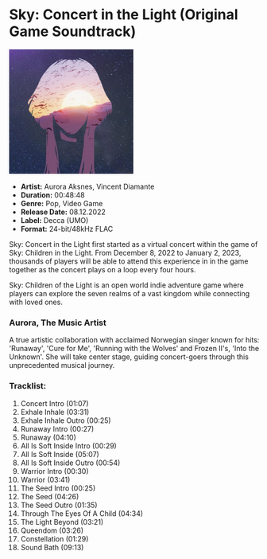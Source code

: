 # Sky: Concert in the Light (Original Game Soundtrack)

<img style="width: 250px;" src="cover.jpg">

- **Artist:** Aurora Aksnes, Vincent Diamante
- **Duration:** 00:48:48
- **Genre:** Pop, Video Game
- **Release Date:** 08.12.2022
- **Label:** Decca (UMO)
- **Format:** 24-bit/48kHz FLAC

Sky: Concert in the Light first started as a virtual concert within the game of Sky: Children in the Light. From December 8, 2022 to January 2, 2023, thousands of players will be able to attend this experience in in the game together as the concert plays on a loop every four hours.

Sky: Children of the Light is an open world indie adventure game where players can explore the seven realms of a vast kingdom while connecting with loved ones.

### Aurora, The Music Artist
A true artistic collaboration with acclaimed Norwegian singer known for hits: 'Runaway', 'Cure for Me', 'Running with the Wolves' and Frozen II's, 'Into the Unknown'. She will take center stage, guiding concert-goers through this unprecedented musical journey.

### Tracklist:
01. Concert Intro (01:07)
02. Exhale Inhale (03:31)
03. Exhale Inhale Outro (00:25)
04. Runaway Intro (00:27)
05. Runaway (04:10)
06. All Is Soft Inside Intro (00:29)
07. All Is Soft Inside (05:07)
08. All Is Soft Inside Outro (00:54)
09. Warrior Intro (00:30)
10. Warrior (03:41)
11. The Seed Intro (00:25)
12. The Seed (04:26)
13. The Seed Outro (01:35)
14. Through The Eyes Of A Child (04:34)
15. The Light Beyond (03:21)
16. Queendom (03:26)
17. Constellation (01:29)
18. Sound Bath (09:13)
